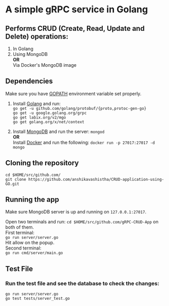 # A simple gRPC service in Golang
## Performs CRUD (Create, Read, Update and Delete) operations:
1. In Golang
2. Using MongoDB  
**OR**  
Via Docker's MongoDB image  

## Dependencies
Make sure you have [GOPATH](https://github.com/golang/go/wiki/GOPATH)
environment variable set properly.  
1. Install [Golang](https://golang.org/doc/install) and run:  
      `go get -u github.com/golang/protobuf/{proto,protoc-gen-go}`  
      `go get -u google.golang.org/grpc`  
      `go get labix.org/v2/mgo`  
      `go get golang.org/x/net/context`  
      
2. Install [MongoDB](https://www.mongodb.com) and run the server: `mongod`  
**OR**  
Install [Docker](https://www.docker.com) and run the following:
`docker run -p 27017:27017 -d mongo`

## Cloning the repository
`cd $HOME/src/github.com/`  
`git clone https://github.com/anshikavashistha/CRUD-application-using-GO.git`

## Running the app
Make sure MongoDB server is up and running on `127.0.0.1:27017`.  

Open two terminals and run: `cd $HOME/src/github.com/gRPC-CRUD-App` on both of them.    
First terminal:  
      `go run server/server.go`  
      Hit allow on the popup.    
Second terminal:  
      `go run cmd/server/main.go`

## Test File
### Run the test file and see the database to check the changes:
`go run server/server.go`  
`go test tests/server_test.go`

